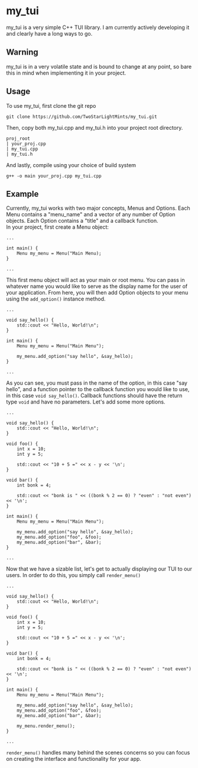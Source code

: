 # my_tui
my_tui is a very simple C++ TUI library. I am currently actively developing it and clearly have a long ways to go.

## Warning
my_tui is in a very volatile state and is bound to change at any point, so bare this in mind when implementing it in your project.

## Usage
To use my_tui, first clone the git repo
```
git clone https://github.com/TwoStarLightMints/my_tui.git
```
Then, copy both my_tui.cpp and my_tui.h into your project root directory.
```
proj_root
| your_proj.cpp
| my_tui.cpp
| my_tui.h
```
And lastly, compile using your choice of build system
```
g++ -o main your_proj.cpp my_tui.cpp
```

## Example
Currently, my_tui works with two major concepts, Menus and Options. Each Menu contains a "menu_name" and a vector of any number of Option objects.
Each Option contains a "title" and a callback function.  
In your project, first create a Menu object:
```
...

int main() {
    Menu my_menu = Menu("Main Menu);
}

...
```
This first menu object will act as your main or root menu. You can pass in whatever name you would like to serve as the display name for the user of your application.
From here, you will then add Option objects to your menu using the `add_option()` instance method.
```
...

void say_hello() {
    std::cout << "Hello, World!\n";
}

int main() {
    Menu my_menu = Menu("Main Menu");

    my_menu.add_option("say hello", &say_hello);
}

...
```
As you can see, you must pass in the name of the option, in this case "say hello", and a function pointer to the callback function you would like to use, in this case `void say_hello()`. Callback functions should have the return type `void` and have no parameters. Let's add some more options.
```
...

void say_hello() {
    std::cout << "Hello, World!\n";
}

void foo() {
    int x = 10;
    int y = 5;

    std::cout << "10 + 5 =" << x - y << '\n';
}

void bar() {
    int bonk = 4;

    std::cout << "bonk is " << ((bonk % 2 == 0) ? "even" : "not even") << '\n';
}

int main() {
    Menu my_menu = Menu("Main Menu");

    my_menu.add_option("say hello", &say_hello);
    my_menu.add_option("foo", &foo);
    my_menu.add_option("bar", &bar);
}

...
```
Now that we have a sizable list, let's get to actually displaying our TUI to our users. In order to do this, you simply call `render_menu()`
```
...

void say_hello() {
    std::cout << "Hello, World!\n";
}

void foo() {
    int x = 10;
    int y = 5;

    std::cout << "10 + 5 =" << x - y << '\n';
}

void bar() {
    int bonk = 4;

    std::cout << "bonk is " << ((bonk % 2 == 0) ? "even" : "not even") << '\n';
}

int main() {
    Menu my_menu = Menu("Main Menu");

    my_menu.add_option("say hello", &say_hello);
    my_menu.add_option("foo", &foo);
    my_menu.add_option("bar", &bar);

    my_menu.render_menu();
}

...
```
`render_menu()` handles many behind the scenes concerns so you can focus on creating the interface and functionality for your app.
